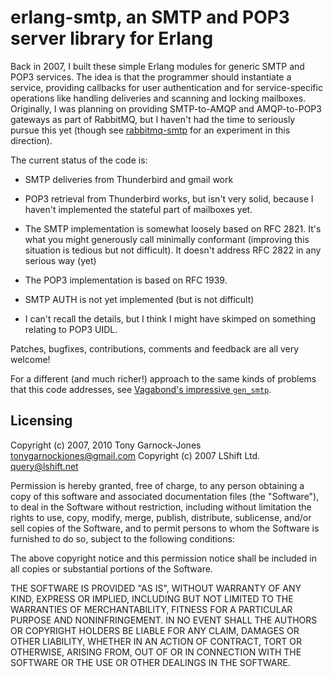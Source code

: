 # erlang-smtp, an SMTP and POP3 server library for Erlang

Back in 2007, I built these simple Erlang modules for generic SMTP and
POP3 services. The idea is that the programmer should instantiate a
service, providing callbacks for user authentication and for
service-specific operations like handling deliveries and scanning and
locking mailboxes. Originally, I was planning on providing
SMTP-to-AMQP and AMQP-to-POP3 gateways as part of RabbitMQ, but I
haven't had the time to seriously pursue this yet (though see
[rabbitmq-smtp](http://hg.rabbitmq.com/rabbitmq-smtp) for an
experiment in this direction).

The current status of the code is:

 - SMTP deliveries from Thunderbird and gmail work

 - POP3 retrieval from Thunderbird works, but isn't very solid,
   because I haven't implemented the stateful part of mailboxes yet.

 - The SMTP implementation is somewhat loosely based on RFC 2821. It's
   what you might generously call minimally conformant (improving this
   situation is tedious but not difficult). It doesn't address RFC
   2822 in any serious way (yet)

 - The POP3 implementation is based on RFC 1939.

 - SMTP AUTH is not yet implemented (but is not difficult)

 - I can't recall the details, but I think I might have skimped on
   something relating to POP3 UIDL.

Patches, bugfixes, contributions, comments and feedback are all very
welcome!

For a different (and much richer!) approach to the same kinds of
problems that this code addresses, see [Vagabond's impressive
`gen_smtp`](http://github.com/Vagabond/gen_smtp).

## Licensing

Copyright (c) 2007, 2010 Tony Garnock-Jones <tonygarnockjones@gmail.com>
Copyright (c) 2007 LShift Ltd. <query@lshift.net>

Permission is hereby granted, free of charge, to any person obtaining
a copy of this software and associated documentation files (the
"Software"), to deal in the Software without restriction, including
without limitation the rights to use, copy, modify, merge, publish,
distribute, sublicense, and/or sell copies of the Software, and to
permit persons to whom the Software is furnished to do so, subject to
the following conditions:

The above copyright notice and this permission notice shall be
included in all copies or substantial portions of the Software.

THE SOFTWARE IS PROVIDED "AS IS", WITHOUT WARRANTY OF ANY KIND,
EXPRESS OR IMPLIED, INCLUDING BUT NOT LIMITED TO THE WARRANTIES OF
MERCHANTABILITY, FITNESS FOR A PARTICULAR PURPOSE AND
NONINFRINGEMENT. IN NO EVENT SHALL THE AUTHORS OR COPYRIGHT HOLDERS BE
LIABLE FOR ANY CLAIM, DAMAGES OR OTHER LIABILITY, WHETHER IN AN ACTION
OF CONTRACT, TORT OR OTHERWISE, ARISING FROM, OUT OF OR IN CONNECTION
WITH THE SOFTWARE OR THE USE OR OTHER DEALINGS IN THE SOFTWARE.
